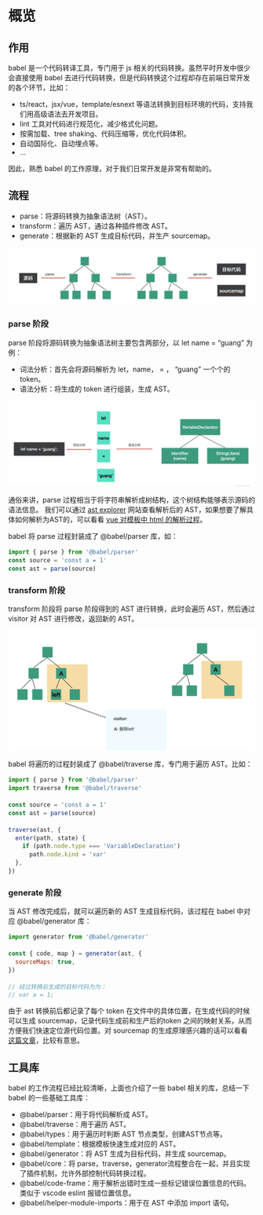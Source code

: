 # 概览

## 作用
babel 是一个代码转译工具，专门用于 js 相关的代码转换。虽然平时开发中很少会直接使用 babel 去进行代码转换，但是代码转换这个过程却存在前端日常开发的各个环节，比如：

  - ts/react，jsx/vue，template/esnext 等语法转换到目标环境的代码，支持我们用高级语法去开发项目。
  -  lint 工具对代码进行规范化，减少格式化问题。
  - 按需加载、tree shaking、代码压缩等，优化代码体积。
  - 自动国际化、自动埋点等。
  - …

因此，熟悉 babel 的工作原理，对于我们日常开发是非常有帮助的。

## 流程

  - parse：将源码转换为抽象语法树（AST）。
  - transform：遍历 AST，通过各种插件修改 AST。
  - generate：根据新的 AST 生成目标代码，并生产 sourcemap。

   ![transform](../assets/introduction/core.png)

### parse 阶段

parse 阶段将源码转换为抽象语法树主要包含两部分，以 let name = “guang” 为例：

  - 词法分析：首先会将源码解析为 let，name， = ， “guang” 一个个的 token。
  - 语法分析：将生成的 token 进行组装，生成 AST。

  ![parse 阶段](../assets/introduction/parse.png)

通俗来讲，parse 过程相当于将字符串解析成树结构，这个树结构能够表示源码的语法信息。 我们可以通过 [ast explorer](https://astexplorer.net/) 网站查看解析后的 AST，如果想要了解具体如何解析为AST的，可以看看 [vue 对模板中 html 的解析过程](https://github.com/vuejs/core/blob/main/packages/compiler-core/src/parse.ts)。

babel 将 parse 过程封装成了 @babel/parser 库，如：

```js
import { parse } from '@babel/parser'
const source = 'const a = 1'
const ast = parse(source)
```

### transform 阶段

transform 阶段将 parse 阶段得到的 AST 进行转换，此时会遍历 AST，然后通过 visitor 对 AST 进行修改，返回新的 AST。

![transform](../assets/introduction/traverse.png)

babel 将遍历的过程封装成了 @babel/traverse 库，专门用于遍历 AST。比如：
```js
import { parse } from '@babel/parser'
import traverse from '@babel/traverse'

const source = 'const a = 1'
const ast = parse(source)

traverse(ast, {
  enter(path, state) {
    if (path.node.type === 'VariableDeclaration')
      path.node.kind = 'var'
  },
})
```

### generate 阶段
当 AST 修改完成后，就可以遍历新的 AST 生成目标代码，该过程在 babel 中对应 @babel/generator 库：
```js
import generator from '@babel/generator'

const { code, map } = generator(ast, {
  sourceMaps: true,
})

// 经过转换后生成的目标代码为为：
// var a = 1;
```

由于 ast 转换前后都记录了每个 token 在文件中的具体位置，在生成代码的时候可以生成 sourcemap，记录代码生成前和生产后的token 之间的映射关系，从而方便我们快速定位源代码位置。对 sourcemap 的生成原理感兴趣的话可以看看 [这篇文章](https://juejin.cn/post/7071193028051861518)，比较有意思。

## 工具库

babel 的工作流程已经比较清晰，上面也介绍了一些 babel 相关的库，总结一下 babel 的一些基础工具库：

  - @babel/parser：用于将代码解析成 AST。
  - @babel/traverse：用于遍历 AST。
  - @babel/types：用于遍历时判断 AST 节点类型，创建AST节点等。
  - @babel/template：根据模板快速生成对应的 AST。
  - @babel/generator：将 AST 生成为目标代码，并生成 sourcemap。
  - @babel/core：将 parse，traverse，generator流程整合在一起，并且实现了插件机制，允许外部控制代码转换过程。
  - @babel/code-frame：用于解析出错时生成一些标记错误位置信息的代码。类似于 vscode eslint 报错位置信息。
  - @babel/helper-module-imports：用于在 AST 中添加 import 语句。
